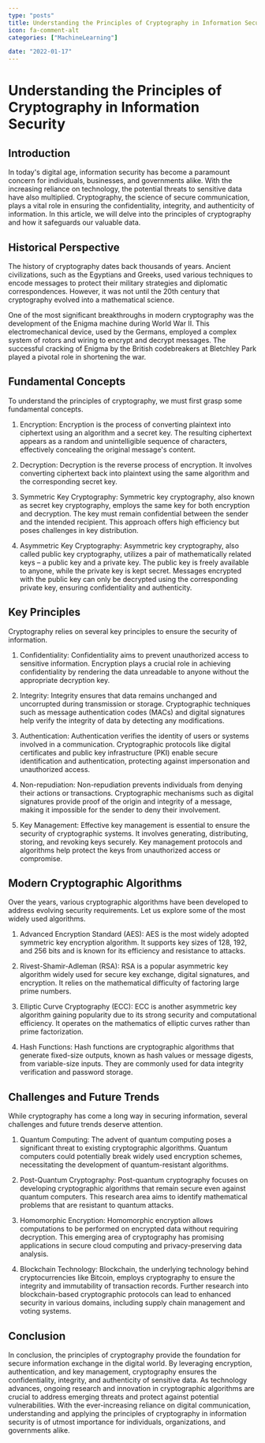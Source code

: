```yaml
---
type: "posts"
title: Understanding the Principles of Cryptography in Information Security
icon: fa-comment-alt
categories: ["MachineLearning"]

date: "2022-01-17"
---
```




# Understanding the Principles of Cryptography in Information Security

## Introduction

In today's digital age, information security has become a paramount concern for individuals, businesses, and governments alike. With the increasing reliance on technology, the potential threats to sensitive data have also multiplied. Cryptography, the science of secure communication, plays a vital role in ensuring the confidentiality, integrity, and authenticity of information. In this article, we will delve into the principles of cryptography and how it safeguards our valuable data.

## Historical Perspective

The history of cryptography dates back thousands of years. Ancient civilizations, such as the Egyptians and Greeks, used various techniques to encode messages to protect their military strategies and diplomatic correspondences. However, it was not until the 20th century that cryptography evolved into a mathematical science.

One of the most significant breakthroughs in modern cryptography was the development of the Enigma machine during World War II. This electromechanical device, used by the Germans, employed a complex system of rotors and wiring to encrypt and decrypt messages. The successful cracking of Enigma by the British codebreakers at Bletchley Park played a pivotal role in shortening the war.

## Fundamental Concepts

To understand the principles of cryptography, we must first grasp some fundamental concepts.

1. Encryption: Encryption is the process of converting plaintext into ciphertext using an algorithm and a secret key. The resulting ciphertext appears as a random and unintelligible sequence of characters, effectively concealing the original message's content.

2. Decryption: Decryption is the reverse process of encryption. It involves converting ciphertext back into plaintext using the same algorithm and the corresponding secret key.

3. Symmetric Key Cryptography: Symmetric key cryptography, also known as secret key cryptography, employs the same key for both encryption and decryption. The key must remain confidential between the sender and the intended recipient. This approach offers high efficiency but poses challenges in key distribution.

4. Asymmetric Key Cryptography: Asymmetric key cryptography, also called public key cryptography, utilizes a pair of mathematically related keys – a public key and a private key. The public key is freely available to anyone, while the private key is kept secret. Messages encrypted with the public key can only be decrypted using the corresponding private key, ensuring confidentiality and authenticity.

## Key Principles

Cryptography relies on several key principles to ensure the security of information.

1. Confidentiality: Confidentiality aims to prevent unauthorized access to sensitive information. Encryption plays a crucial role in achieving confidentiality by rendering the data unreadable to anyone without the appropriate decryption key.

2. Integrity: Integrity ensures that data remains unchanged and uncorrupted during transmission or storage. Cryptographic techniques such as message authentication codes (MACs) and digital signatures help verify the integrity of data by detecting any modifications.

3. Authentication: Authentication verifies the identity of users or systems involved in a communication. Cryptographic protocols like digital certificates and public key infrastructure (PKI) enable secure identification and authentication, protecting against impersonation and unauthorized access.

4. Non-repudiation: Non-repudiation prevents individuals from denying their actions or transactions. Cryptographic mechanisms such as digital signatures provide proof of the origin and integrity of a message, making it impossible for the sender to deny their involvement.

5. Key Management: Effective key management is essential to ensure the security of cryptographic systems. It involves generating, distributing, storing, and revoking keys securely. Key management protocols and algorithms help protect the keys from unauthorized access or compromise.

## Modern Cryptographic Algorithms

Over the years, various cryptographic algorithms have been developed to address evolving security requirements. Let us explore some of the most widely used algorithms.

1. Advanced Encryption Standard (AES): AES is the most widely adopted symmetric key encryption algorithm. It supports key sizes of 128, 192, and 256 bits and is known for its efficiency and resistance to attacks.

2. Rivest-Shamir-Adleman (RSA): RSA is a popular asymmetric key algorithm widely used for secure key exchange, digital signatures, and encryption. It relies on the mathematical difficulty of factoring large prime numbers.

3. Elliptic Curve Cryptography (ECC): ECC is another asymmetric key algorithm gaining popularity due to its strong security and computational efficiency. It operates on the mathematics of elliptic curves rather than prime factorization.

4. Hash Functions: Hash functions are cryptographic algorithms that generate fixed-size outputs, known as hash values or message digests, from variable-size inputs. They are commonly used for data integrity verification and password storage.

## Challenges and Future Trends

While cryptography has come a long way in securing information, several challenges and future trends deserve attention.

1. Quantum Computing: The advent of quantum computing poses a significant threat to existing cryptographic algorithms. Quantum computers could potentially break widely used encryption schemes, necessitating the development of quantum-resistant algorithms.

2. Post-Quantum Cryptography: Post-quantum cryptography focuses on developing cryptographic algorithms that remain secure even against quantum computers. This research area aims to identify mathematical problems that are resistant to quantum attacks.

3. Homomorphic Encryption: Homomorphic encryption allows computations to be performed on encrypted data without requiring decryption. This emerging area of cryptography has promising applications in secure cloud computing and privacy-preserving data analysis.

4. Blockchain Technology: Blockchain, the underlying technology behind cryptocurrencies like Bitcoin, employs cryptography to ensure the integrity and immutability of transaction records. Further research into blockchain-based cryptographic protocols can lead to enhanced security in various domains, including supply chain management and voting systems.

## Conclusion

In conclusion, the principles of cryptography provide the foundation for secure information exchange in the digital world. By leveraging encryption, authentication, and key management, cryptography ensures the confidentiality, integrity, and authenticity of sensitive data. As technology advances, ongoing research and innovation in cryptographic algorithms are crucial to address emerging threats and protect against potential vulnerabilities. With the ever-increasing reliance on digital communication, understanding and applying the principles of cryptography in information security is of utmost importance for individuals, organizations, and governments alike.
